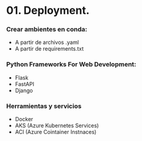 # 01. Deployment. 

### Crear ambientes en conda:
- A partir de archivos .yaml
- A partir de requirements.txt

### Python Frameworks For Web Development: 
- Flask
- FastAPI
- Django

### Herramientas y servicios
- Docker
- AKS (Azure Kubernetes Services)
- ACI (Azure Cointainer Instnaces)
